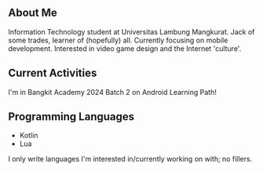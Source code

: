 
## About Me
Information Technology student at Universitas Lambung Mangkurat. Jack of some trades, learner of (hopefully) all. Currently focusing on mobile development. Interested in video game design and the Internet 'culture'.

## Current Activities
I'm in Bangkit Academy 2024 Batch 2 on Android Learning Path!

## Programming Languages
- Kotlin
- Lua
  
I only write languages I'm interested in/currently working on with; no fillers. 





